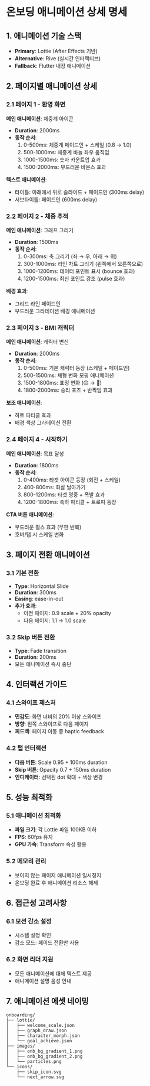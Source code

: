# 온보딩 애니메이션 상세 명세

## 1. 애니메이션 기술 스택
- **Primary**: Lottie (After Effects 기반)
- **Alternative**: Rive (실시간 인터랙티브)
- **Fallback**: Flutter 내장 애니메이션

## 2. 페이지별 애니메이션 상세

### 2.1 페이지 1 - 환영 화면
**메인 애니메이션**: 체중계 아이콘
- **Duration**: 2000ms
- **동작 순서**:
  1. 0-500ms: 체중계 페이드인 + 스케일 (0.8 → 1.0)
  2. 500-1000ms: 체중계 바늘 좌우 움직임
  3. 1000-1500ms: 숫자 카운트업 효과
  4. 1500-2000ms: 부드러운 바운스 효과

**텍스트 애니메이션**:
- 타이틀: 아래에서 위로 슬라이드 + 페이드인 (300ms delay)
- 서브타이틀: 페이드인 (600ms delay)

### 2.2 페이지 2 - 체중 추적
**메인 애니메이션**: 그래프 그리기
- **Duration**: 1500ms
- **동작 순서**:
  1. 0-300ms: 축 그리기 (좌 → 우, 아래 → 위)
  2. 300-1000ms: 라인 차트 그리기 (왼쪽에서 오른쪽으로)
  3. 1000-1200ms: 데이터 포인트 표시 (bounce 효과)
  4. 1200-1500ms: 최신 포인트 강조 (pulse 효과)

**배경 효과**:
- 그리드 라인 페이드인
- 부드러운 그라데이션 배경 애니메이션

### 2.3 페이지 3 - BMI 캐릭터
**메인 애니메이션**: 캐릭터 변신
- **Duration**: 2000ms
- **동작 순서**:
  1. 0-500ms: 기본 캐릭터 등장 (스케일 + 페이드인)
  2. 500-1500ms: 체형 변화 모핑 애니메이션
  3. 1500-1800ms: 표정 변화 (😊 → 💪)
  4. 1800-2000ms: 승리 포즈 + 반짝임 효과

**보조 애니메이션**:
- 하트 파티클 효과
- 배경 색상 그라데이션 전환

### 2.4 페이지 4 - 시작하기
**메인 애니메이션**: 목표 달성
- **Duration**: 1800ms
- **동작 순서**:
  1. 0-400ms: 타겟 아이콘 등장 (회전 + 스케일)
  2. 400-800ms: 화살 날아가기
  3. 800-1200ms: 타겟 명중 + 폭발 효과
  4. 1200-1800ms: 축하 파티클 + 트로피 등장

**CTA 버튼 애니메이션**:
- 부드러운 펄스 효과 (무한 반복)
- 호버/탭 시 스케일 변화

## 3. 페이지 전환 애니메이션

### 3.1 기본 전환
- **Type**: Horizontal Slide
- **Duration**: 300ms
- **Easing**: ease-in-out
- **추가 효과**: 
  - 이전 페이지: 0.9 scale + 20% opacity
  - 다음 페이지: 1.1 → 1.0 scale

### 3.2 Skip 버튼 전환
- **Type**: Fade transition
- **Duration**: 200ms
- 모든 애니메이션 즉시 중단

## 4. 인터랙션 가이드

### 4.1 스와이프 제스처
- **민감도**: 화면 너비의 20% 이상 스와이프
- **방향**: 왼쪽 스와이프로 다음 페이지
- **피드백**: 페이지 이동 중 haptic feedback

### 4.2 탭 인터랙션
- **다음 버튼**: Scale 0.95 + 100ms duration
- **Skip 버튼**: Opacity 0.7 + 150ms duration
- **인디케이터**: 선택된 dot 확대 + 색상 변경

## 5. 성능 최적화

### 5.1 애니메이션 최적화
- **파일 크기**: 각 Lottie 파일 100KB 이하
- **FPS**: 60fps 유지
- **GPU 가속**: Transform 속성 활용

### 5.2 메모리 관리
- 보이지 않는 페이지 애니메이션 일시정지
- 온보딩 완료 후 애니메이션 리소스 해제

## 6. 접근성 고려사항

### 6.1 모션 감소 설정
- 시스템 설정 확인
- 감소 모드: 페이드 전환만 사용

### 6.2 화면 리더 지원
- 모든 애니메이션에 대체 텍스트 제공
- 애니메이션 설명 음성 안내

## 7. 애니메이션 에셋 네이밍

```
onboarding/
├── lottie/
│   ├── welcome_scale.json
│   ├── graph_draw.json
│   ├── character_morph.json
│   └── goal_achieve.json
├── images/
│   ├── onb_bg_gradient_1.png
│   ├── onb_bg_gradient_2.png
│   └── particles.png
└── icons/
    ├── skip_icon.svg
    └── next_arrow.svg
```